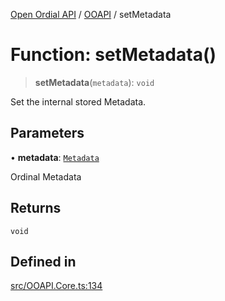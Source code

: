 [Open Ordial API](../../README.md) / [OOAPI](../README.md) / setMetadata

# Function: setMetadata()

> **setMetadata**(`metadata`): `void`

Set the internal stored Metadata.

## Parameters

• **metadata**: [`Metadata`](../namespaces/OOMD/interfaces/Metadata.md)

Ordinal Metadata

## Returns

`void`

## Defined in

[src/OOAPI.Core.ts:134](https://github.com/open-ordinal/open-ordinal-api/blob/853cbf2a017c45362e48e478b4771550a39cd1c4/src/OOAPI.Core.ts#L134)
